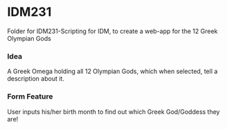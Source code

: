 # IDM231
Folder for IDM231-Scripting for IDM, to create a web-app for the 12 Greek Olympian Gods
### Idea
A Greek Omega holding all 12 Olympian Gods, which when selected, tell a description about it. 
### Form Feature 
User inputs his/her birth month to find out which Greek God/Goddess they are!

